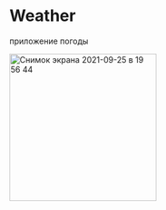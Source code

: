 # Weather
<p>приложение погоды </p>
<img width="259" alt="Снимок экрана 2021-09-25 в 19 56 44" src="https://user-images.githubusercontent.com/79594454/134770767-ff09e389-aed3-4ae4-9072-e987721378b0.png">
